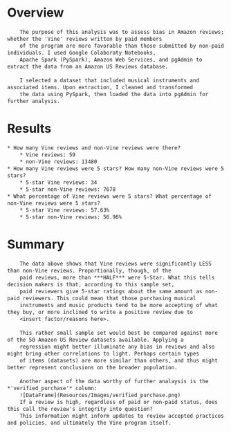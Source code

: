 # Overview 
        The purpose of this analysis was to assess bias in Amazon reviews; whether the 'Vine' reviews written by paid members 
        of the program are more favorable than those submitted by non-paid individuals. I used Google Colaboraty Notebooks, 
        Apache Spark (PySpark), Amazon Web Services, and pgAdmin to extract the data from an Amazon US Reviews database.
        
        I selected a dataset that included musical instruments and associated items. Upon extraction, I cleaned and transformed 
        the data using PySpark, then loaded the data into pgAdmin for further analysis.

# Results 
    * How many Vine reviews and non-Vine reviews were there?
        * Vine reviews: 59
        * non-Vine reviews: 13480    
    * How many Vine reviews were 5 stars? How many non-Vine reviews were 5 stars?
        * 5-star Vine reviews: 34
        * 5-star non-Vine reviews: 7678
    * What percentage of Vine reviews were 5 stars? What percentage of non-Vine reviews were 5 stars?
        * 5-star Vine reviews: 57.63%
        * 5-star non-Vine reviews: 56.96%


# Summary 
        The data above shows that Vine reviews were significantly LESS than non-Vine reviews. Proportionally, though, of the 
        paid reviews, more than ***HALF*** were 5-Star. What this tells decision makers is that, according to this sample set, 
        paid reviewers give 5-star ratings about the same amount as non-paid reviewers. This could mean that those purchasing musical 
        instruments and music products tend to be more accepting of what they buy, or more inclined to write a positive review due to 
        <insert factor/reasons here>.
             
        This rather small sample set would best be compared against more of the 50 Amazon US Review datasets available. Applying a 
        regression might better illuminate any bias in reviews and also might bring other correlations to light. Perhaps certain types 
        of items (datasets) are more similar than others, and thus might better represent conclusions on the broader population.
        
        Another aspect of the data worthy of further analaysis is the *'verified_purchase'* column:
        ![DataFrame](Resources/Images/verified_purchase.png)
        If a review is high, regardless of paid or non-paid status, does this call the review's integrity into question? 
        This information might inform updates to review accepted practices and policies, and ultimately the Vine program itself.

